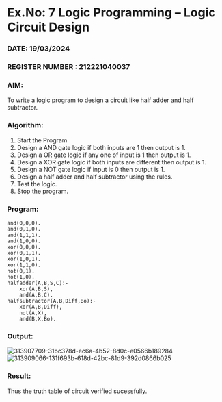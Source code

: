 # Ex.No: 7  Logic Programming –  Logic Circuit Design
### DATE: 19/03/2024                                                                           
### REGISTER NUMBER : 212221040037
### AIM: 
To write a logic program to design a circuit like half adder and half subtractor.
###  Algorithm:
1. Start the Program
2. Design a AND gate logic if both inputs are 1 then output is 1.
3. Design a OR gate logic if any one of input is 1 then output is 1.
4. Design a XOR gate logic if both inputs are different then output is 1.
5. Design a NOT gate logic if input is 0 then output is 1.
6. Design a half adder and half subtractor using the rules.
7. Test the logic.
8. Stop the program.

### Program:
```
and(0,0,0).
and(0,1,0).
and(1,1,1).
and(1,0,0).
xor(0,0,0).
xor(0,1,1).
xor(1,0,1).
xor(1,1,0).
not(0,1).
not(1,0).
halfadder(A,B,S,C):-
    xor(A,B,S),
    and(A,B,C).
halfsubtractor(A,B,Diff,Bo):-
    xor(A,B,Diff),
    not(A,X),
    and(B,X,Bo).
```
### Output:
![313907709-31bc378d-ec6a-4b52-8d0c-e0566b189284](https://github.com/YugendarM/AI_Lab_2023-24/assets/119681539/658063e1-a577-4d49-878e-df8b1e0a0d56)
![313909066-131f693b-618d-42bc-81d9-392d0866b025](https://github.com/YugendarM/AI_Lab_2023-24/assets/119681539/465cb059-40e4-4ad1-b890-4097578fb02e)



### Result:
Thus the truth table of circuit verified sucessfully.
